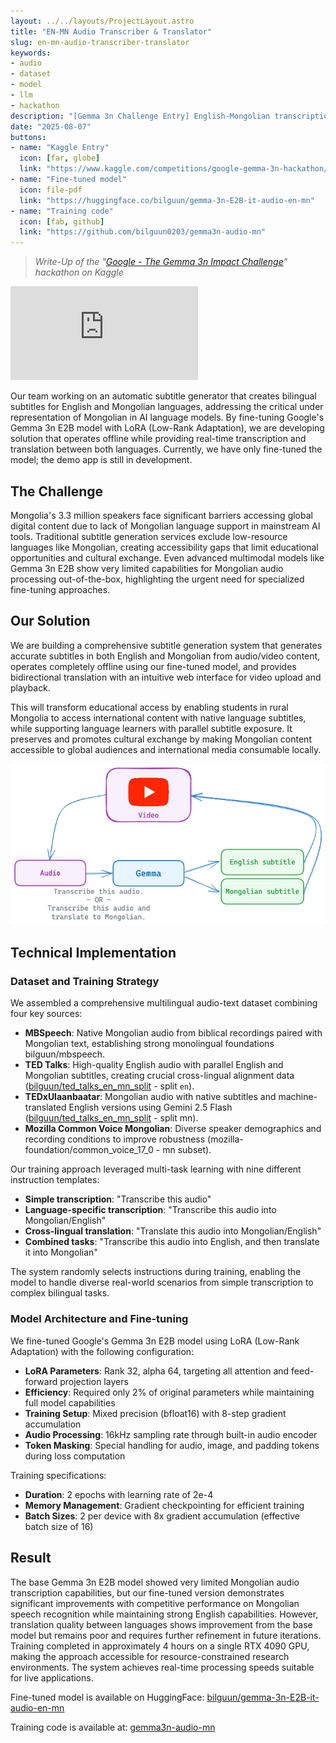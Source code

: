 ```yaml
---
layout: ../../layouts/ProjectLayout.astro
title: "EN-MN Audio Transcriber & Translator"
slug: en-mn-audio-transcriber-translator
keywords:
- audio
- dataset
- model
- llm
- hackathon
description: "[Gemma 3n Challenge Entry] English-Mongolian transcription and translation using fine-tuned Gemma 3n E2B model."
date: "2025-08-07"
buttons:
- name: "Kaggle Entry"
  icon: [far, globe]
  link: "https://www.kaggle.com/competitions/google-gemma-3n-hackathon/writeups/english-mongolian-audio-transcriber-and-translator#3264640"
- name: "Fine-tuned model"
  icon: file-pdf
  link: "https://huggingface.co/bilguun/gemma-3n-E2B-it-audio-en-mn"
- name: "Training code"
  icon: [fab, github]
  link: "https://github.com/bilguun0203/gemma3n-audio-mn"
---
```


> *Write-Up of the "[Google - The Gemma 3n Impact Challenge](https://www.kaggle.com/competitions/google-gemma-3n-hackathon/overview)" hackathon on Kaggle*

<iframe src="https://www.youtube.com/embed/LayUFbTfEqQ?si=ENcLFBKROqFpkN3G" title="YouTube video player" frameborder="0" allow="accelerometer; autoplay; clipboard-write; encrypted-media; gyroscope; picture-in-picture; web-share" referrerpolicy="strict-origin-when-cross-origin" allowfullscreen class="w-full aspect-video"></iframe>

Our team working on an automatic subtitle generator that creates bilingual subtitles for English and Mongolian languages, addressing the critical under representation of Mongolian in AI language models. By fine-tuning Google's Gemma 3n E2B model with LoRA (Low-Rank Adaptation), we are developing solution that operates offline while providing real-time transcription and translation between both languages. Currently, we have only fine-tuned the model; the demo app is still in development.

## The Challenge

Mongolia's 3.3 million speakers face significant barriers accessing global digital content due to lack of Mongolian language support in mainstream AI tools. Traditional subtitle generation services exclude low-resource languages like Mongolian, creating accessibility gaps that limit educational opportunities and cultural exchange. Even advanced multimodal models like Gemma 3n E2B show very limited capabilities for Mongolian audio processing out-of-the-box, highlighting the urgent need for specialized fine-tuning approaches.

## Our Solution

We are building a comprehensive subtitle generation system that generates accurate subtitles in both English and Mongolian from audio/video content, operates completely offline using our fine-tuned model, and provides bidirectional translation with an intuitive web interface for video upload and playback.

This will transform educational access by enabling students in rural Mongolia to access international content with native language subtitles, while supporting language learners with parallel subtitle exposure. It preserves and promotes cultural exchange by making Mongolian content accessible to global audiences and international media consumable locally.

![diagram](../../assets/gemma-audio.png)

## Technical Implementation

### Dataset and Training Strategy

We assembled a comprehensive multilingual audio-text dataset combining four key sources:

- **MBSpeech**: Native Mongolian audio from biblical recordings paired with Mongolian text, establishing strong monolingual foundations bilguun/mbspeech.
- **TED Talks**: High-quality English audio with parallel English and Mongolian subtitles, creating crucial cross-lingual alignment data ([bilguun/ted_talks_en_mn_split](https://huggingface.co/datasets/bilguun/mbspeech) - split `en`).
- **TEDxUlaanbaatar**: Mongolian audio with native subtitles and machine-translated English versions using Gemini 2.5 Flash ([bilguun/ted_talks_en_mn_split]() - split mn).
- **Mozilla Common Voice Mongolian**: Diverse speaker demographics and recording conditions to improve robustness (mozilla-foundation/common_voice_17_0 - mn subset).

Our training approach leveraged multi-task learning with nine different instruction templates:

- **Simple transcription**: "Transcribe this audio"
- **Language-specific transcription**: "Transcribe this audio into Mongolian/English"
- **Cross-lingual translation**: "Translate this audio into Mongolian/English"
- **Combined tasks**: "Transcribe this audio into English, and then translate it into Mongolian"

The system randomly selects instructions during training, enabling the model to handle diverse real-world scenarios from simple transcription to complex bilingual tasks.

### Model Architecture and Fine-tuning

We fine-tuned Google's Gemma 3n E2B model using LoRA (Low-Rank Adaptation) with the following configuration:

- **LoRA Parameters**: Rank 32, alpha 64, targeting all attention and feed-forward projection layers
- **Efficiency**: Required only 2% of original parameters while maintaining full model capabilities
- **Training Setup**: Mixed precision (bfloat16) with 8-step gradient accumulation
- **Audio Processing**: 16kHz sampling rate through built-in audio encoder
- **Token Masking**: Special handling for audio, image, and padding tokens during loss computation

Training specifications:

- **Duration**: 2 epochs with learning rate of 2e-4
- **Memory Management**: Gradient checkpointing for efficient training
- **Batch Sizes**: 2 per device with 8x gradient accumulation (effective batch size of 16)

## Result

The base Gemma 3n E2B model showed very limited Mongolian audio transcription capabilities, but our fine-tuned version demonstrates significant improvements with competitive performance on Mongolian speech recognition while maintaining strong English capabilities. However, translation quality between languages shows improvement from the base model but remains poor and requires further refinement in future iterations. Training completed in approximately 4 hours on a single RTX 4090 GPU, making the approach accessible for resource-constrained research environments. The system achieves real-time processing speeds suitable for live applications.

Fine-tuned model is available on HuggingFace: [bilguun/gemma-3n-E2B-it-audio-en-mn](https://huggingface.co/bilguun/gemma-3n-E2B-it-audio-en-mn)

Training code is available at: [gemma3n-audio-mn](https://github.com/bilguun0203/gemma3n-audio-mn)
